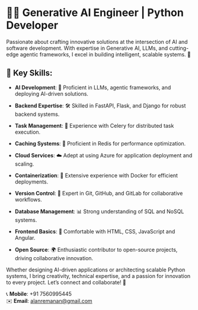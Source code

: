 # 👨‍💻 Generative AI Engineer | Python Developer

Passionate about crafting innovative solutions at the intersection of AI and software development. With expertise in Generative AI, LLMs, and cutting-edge agentic frameworks, I excel in building intelligent, scalable systems. 🚀

## 🌟 Key Skills:

- **AI Development**: 🤖 Proficient in LLMs, agentic frameworks, and deploying AI-driven solutions.

- **Backend Expertise**: 🛠️ Skilled in FastAPI, Flask, and Django for robust backend systems.

- **Task Management**: 🔄 Experience with Celery for distributed task execution.

- **Caching Systems**: 🧊 Proficient in Redis for performance optimization.

- **Cloud Services**: ☁️ Adept at using Azure for application deployment and scaling.

- **Containerization**: 🐳 Extensive experience with Docker for efficient deployments.

- **Version Control**: 🔧 Expert in Git, GitHub, and GitLab for collaborative workflows.

- **Database Management**: 📊 Strong understanding of SQL and NoSQL systems.

- **Frontend Basics**: 🎨 Comfortable with HTML, CSS, JavaScript and Angular.

- **Open Source**: 🌍 Enthusiastic contributor to open-source projects, driving collaborative innovation.

Whether designing AI-driven applications or architecting scalable Python systems, I bring creativity, technical expertise, and a passion for innovation to every project. Let’s connect and collaborate! 🤝

📞 **Mobile**: +91 7560995445  
✉️ **Email**: alanremanan@gmail.com
